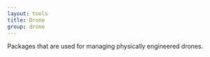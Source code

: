 ```yaml
---
layout: tools
title: Drone
group: drone
---
```

Packages that are used for managing physically engineered drones.